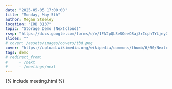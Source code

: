 ```yaml
---
date: "2025-05-05 17:00:00"
title: "Monday, May 5th"
author: Megan Steeley
location: "IRB 3137"
topic: "Storage Demo (Nextcloud)"
rsvp: "https://docs.google.com/forms/d/e/1FAIpQLSeSOeeO8aj3rIcphTYLjeyGRquV_9BjZREBT2qtlquttWZEjA/viewform?embedded=true"
slides: ""
# cover: /assets/images/covers/tbd.png
cover: "https://upload.wikimedia.org/wikipedia/commons/thumb/6/60/Nextcloud_Logo.svg/1200px-Nextcloud_Logo.svg.png"
tags: demo
# redirect_from:
#     - /next
#     - /meetings/next
---
```


{% include meeting.html %}

